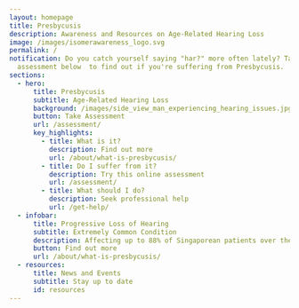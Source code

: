 ```yaml
---
layout: homepage
title: Presbycusis
description: Awareness and Resources on Age-Related Hearing Loss
image: /images/isomerawareness_logo.svg
permalink: /
notification: Do you catch yourself saying "har?" more often lately? Take the
  assessment below  to find out if you're suffering from Presbycusis.
sections:
  - hero:
      title: Presbycusis
      subtitle: Age-Related Hearing Loss
      background: /images/side_view_man_experiencing_hearing_issues.jpg
      button: Take Assessment
      url: /assessment/
      key_highlights:
        - title: What is it?
          description: Find out more
          url: /about/what-is-presbycusis/
        - title: Do I suffer from it?
          description: Try this online assessment
          url: /assessment/
        - title: What should I do?
          description: Seek professional help
          url: /get-help/
  - infobar:
      title: Progressive Loss of Hearing
      subtitle: Extremely Common Condition
      description: Affecting up to 88% of Singaporean patients over the age of 60
      button: Find out more
      url: /about/what-is-presbycusis/
  - resources:
      title: News and Events
      subtitle: Stay up to date
      id: resources
---
```

